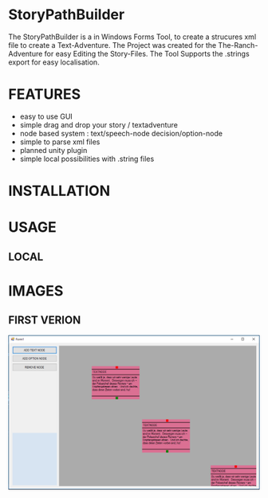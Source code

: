# StoryPathBuilder
The StoryPathBuilder is a in Windows Forms Tool, to create a strucures xml file to create a Text-Adventure.
The Project was created for the The-Ranch-Adventure for easy Editing the Story-Files.
The Tool Supports the .strings export for easy localisation.

# FEATURES
* easy to use GUI
* simple drag and drop your story / textadventure
* node based system : text/speech-node decision/option-node
* simple to parse xml files
* planned unity plugin
* simple local possibilities with .string files


# INSTALLATION




# USAGE


## LOCAL


# IMAGES
## FIRST VERION
![Gopher image](/documentation/images/sgb_v001.PNG)
